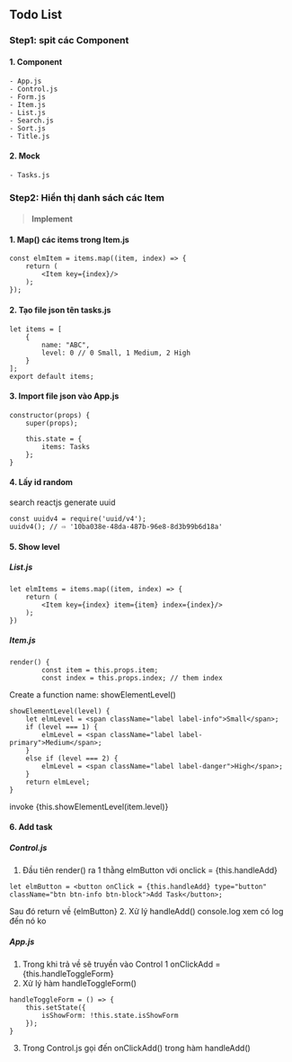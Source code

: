 ## Todo List

### Step1: spit các Component
#### 1. Component
    - App.js
    - Control.js
    - Form.js
    - Item.js
    - List.js
    - Search.js
    - Sort.js
    - Title.js
    
#### 2. Mock
    - Tasks.js

### Step2: Hiển thị danh sách các Item
> #### Implement
#### 1. Map() các items trong Item.js
```
const elmItem = items.map((item, index) => {
    return (
        <Item key={index}/>
    );
});
```
#### 2. Tạo file json tên tasks.js
```
let items = [
    {
        name: "ABC",
        level: 0 // 0 Small, 1 Medium, 2 High
    }
];
export default items;
```
#### 3. Import file json vào App.js
```
constructor(props) {
    super(props);

    this.state = {
        items: Tasks
    };
}
```
#### 4. Lấy id random
search reactjs generate uuid
```
const uuidv4 = require('uuid/v4');
uuidv4(); // ⇨ '10ba038e-48da-487b-96e8-8d3b99b6d18a'
```
#### 5. Show level

##### List.js
```
let elmItems = items.map((item, index) => {
    return (
        <Item key={index} item={item} index={index}/>
    );
})
```
##### Item.js
```
render() {
        const item = this.props.item;
        const index = this.props.index; // them index
```
Create a function name: showElementLevel()
```
showElementLevel(level) {
    let elmLevel = <span className="label label-info">Small</span>;
    if (level === 1) {
        elmLevel = <span className="label label-primary">Medium</span>;
    }
    else if (level === 2) {
        elmLevel = <span className="label label-danger">High</span>;
    }
    return elmLevel;
}
```
invoke <td className="text-center">{this.showElementLevel(item.level)}</td>

#### 6. Add task
##### Control.js
1. Đầu tiên render() ra 1 thằng elmButton với onclick = {this.handleAdd}
```
let elmButton = <button onClick = {this.handleAdd} type="button" className="btn btn-info btn-block">Add Task</button>;
```
Sau đó return về {elmButton}
2. Xử lý handleAdd() console.log xem có log đến nó ko
##### App.js
1. Trong khi trả về <Control> sẽ truyền vào Control 1 onClickAdd = {this.handleToggleForm}
2. Xử lý hàm handleToggleForm()
```
handleToggleForm = () => {
    this.setState({
        isShowForm: !this.state.isShowForm
    });
}
```
3. Trong Control.js gọi đến onClickAdd() trong hàm handleAdd()

























